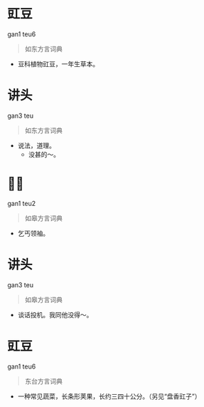 # 豇豆
gan1 teu6
> 如东方言词典
- 豆科植物豇豆，一年生草本。

# 讲头
gan3 teu
> 如东方言词典
- 说法，道理。
  - 没甚的～。

# 𠵹头
gan1 teu2
> 如皋方言词典
- 乞丐领袖。

# 讲头
gan3 teu
> 如皋方言词典
- 谈话投机。我同他没得～。

# 豇豆
gan1 teu6
> 东台方言词典
- 一种常见蔬菜，长条形荚果，长约三四十公分。（另见“盘香豇子”）
